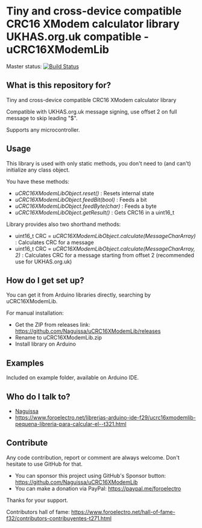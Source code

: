 # Tiny and cross-device compatible CRC16 XModem calculator library UKHAS.org.uk compatible - uCRC16XModemLib #

Master status:   [![Build Status](https://travis-ci.org/Naguissa/uCRC16XModemLib.svg?branch=master)](https://travis-ci.org/Naguissa/uCRC16XModemLib)

## What is this repository for? ##

Tiny and cross-device compatible CRC16 XModem calculator library

Compatible with UKHAS.org.uk message signing, use offset 2 on full message to skip leading "$".

Supports any microcontroller.



## Usage ##

This library is used with only static methods, you don't need to (and can't) initialize any class object.

You have these methods:
 - *uCRC16XModemLibObject.reset()* : Resets internal state
 - *uCRC16XModemLibObject.feedBit(bool)* : Feeds a bit
 - *uCRC16XModemLibObject.feedByte(char)* : Feeds a byte
 - *uCRC16XModemLibObject.getResult()* : Gets CRC16 in a uint16_t

Library provides also two shorthand methods:
 - uint16_t CRC = *uCRC16XModemLibObject.calculate(MessageCharArray)* : Calculates CRC for a message
 - uint16_t CRC = *uCRC16XModemLibObject.calculate(MessageCharArray, 2)* : Calculates CRC for a message starting from offset 2 (recommended use for UKHAS.org.uk)



## How do I get set up? ##

You can get it from Arduino libraries directly, searching by uCRC16XModemLib.

For manual installation:

 * Get the ZIP from releases link: https://github.com/Naguissa/uCRC16XModemLib/releases
 * Rename to uCRC16XModemLib.zip
 * Install library on Arduino

## Examples ##

Included on example folder, available on Arduino IDE.



## Who do I talk to? ##

 * [Naguissa](https://github.com/Naguissa)
 * https://www.foroelectro.net/librerias-arduino-ide-f29/ucrc16xmodemlib-pequena-libreria-para-calcular-el--t321.html

## Contribute ##

Any code contribution, report or comment are always welcome. Don't hesitate to use GitHub for that.


 * You can sponsor this project using GitHub's Sponsor button: https://github.com/Naguissa/uCRC16XModemLib
 * You can make a donation via PayPal: https://paypal.me/foroelectro


Thanks for your support.


Contributors hall of fame: https://www.foroelectro.net/hall-of-fame-f32/contributors-contribuyentes-t271.html
